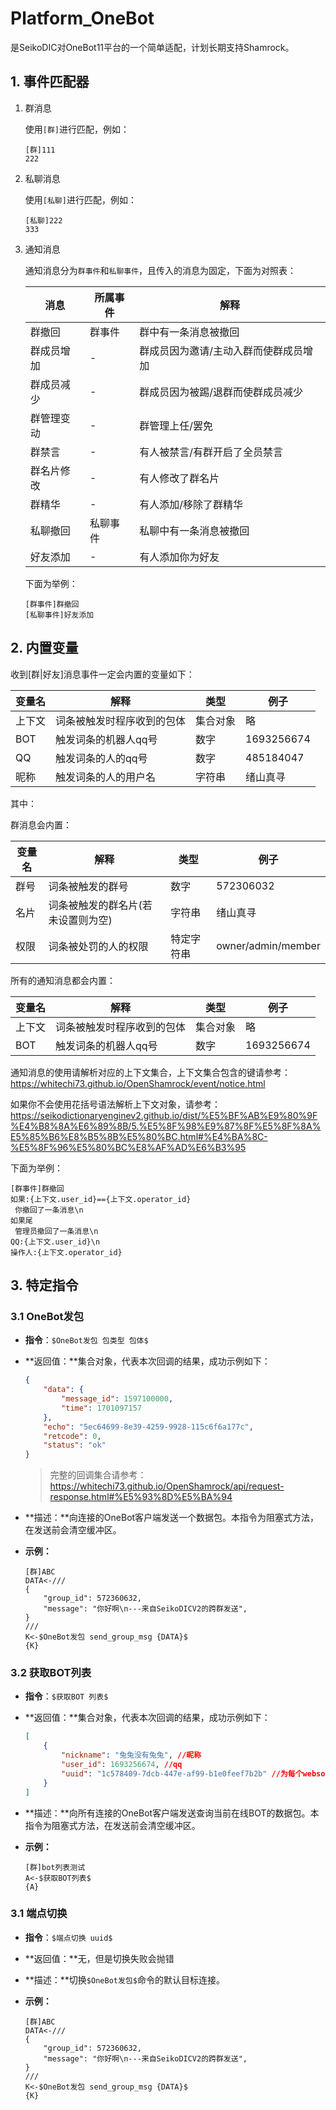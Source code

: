 # Platform_OneBot

是SeikoDIC对OneBot11平台的一个简单适配，计划长期支持Shamrock。



## 1. 事件匹配器

1. 群消息

   使用`[群]`进行匹配，例如：

   ```text
   [群]111
   222
   ```

2. 私聊消息

   使用`[私聊]`进行匹配，例如：

   ```text
   [私聊]222
   333
   ```

3. 通知消息

   通知消息分为`群事件`和`私聊事件`，且传入的消息为固定，下面为对照表：

   | 消息       | 所属事件 | 解释                                  |
   | ---------- | -------- | ------------------------------------- |
   | 群撤回     | 群事件   | 群中有一条消息被撤回                  |
   | 群成员增加 | -        | 群成员因为邀请/主动入群而使群成员增加 |
   | 群成员减少 | -        | 群成员因为被踢/退群而使群成员减少     |
   | 群管理变动 | -        | 群管理上任/罢免                       |
   | 群禁言     | -        | 有人被禁言/有群开启了全员禁言         |
   | 群名片修改 | -        | 有人修改了群名片                      |
   | 群精华     | -        | 有人添加/移除了群精华                 |
   | 私聊撤回   | 私聊事件 | 私聊中有一条消息被撤回                |
   | 好友添加   | -        | 有人添加你为好友                      |
   
   下面为举例：
   
   ```text
   [群事件]群撤回
   [私聊事件]好友添加
   ```

## 2. 内置变量

收到[群|好友]消息事件一定会内置的变量如下：

| 变量名 | 解释                       | 类型     | 例子       |
| ------ | -------------------------- | -------- | ---------- |
| 上下文 | 词条被触发时程序收到的包体 | 集合对象 | 略         |
| BOT    | 触发词条的机器人qq号       | 数字     | 1693256674 |
| QQ     | 触发词条的人的qq号         | 数字     | 485184047  |
| 昵称   | 触发词条的人的用户名       | 字符串   | 绪山真寻   |

其中：

群消息会内置：

| 变量名 | 解释                               | 类型       | 例子               |
| ------ | ---------------------------------- | ---------- | ------------------ |
| 群号   | 词条被触发的群号                   | 数字       | 572306032          |
| 名片   | 词条被触发的群名片(若未设置则为空) | 字符串     | 绪山真寻           |
| 权限   | 词条被处罚的人的权限               | 特定字符串 | owner/admin/member |

所有的通知消息都会内置：

| 变量名 | 解释                       | 类型     | 例子       |
| ------ | -------------------------- | -------- | ---------- |
| 上下文 | 词条被触发时程序收到的包体 | 集合对象 | 略         |
| BOT    | 触发词条的机器人qq号       | 数字     | 1693256674 |

通知消息的使用请解析对应的上下文集合，上下文集合包含的键请参考：https://whitechi73.github.io/OpenShamrock/event/notice.html

如果你不会使用花括号语法解析上下文对象，请参考：https://seikodictionaryenginev2.github.io/dist/%E5%BF%AB%E9%80%9F%E4%B8%8A%E6%89%8B/5.%E5%8F%98%E9%87%8F%E5%8F%8A%E5%85%B6%E8%B5%8B%E5%80%BC.html#%E4%BA%8C-%E5%8F%96%E5%80%BC%E8%AF%AD%E6%B3%95

下面为举例：

```text
[群事件]群撤回
如果:{上下文.user_id}=={上下文.operator_id}
 你撤回了一条消息\n
如果尾
 管理员撤回了一条消息\n
QQ:{上下文.user_id}\n
操作人:{上下文.operator_id}
```



## 3. 特定指令

### 3.1 OneBot发包

- **指令**：`$OneBot发包 包类型 包体$`

- **返回值：**集合对象，代表本次回调的结果，成功示例如下：

  ```json
  {
      "data": {
          "message_id": 1597100000,
          "time": 1701097157
      },
      "echo": "5ec64699-8e39-4259-9928-115c6f6a177c",
      "retcode": 0,
      "status": "ok"
  }
  
  ```

  > 完整的回调集合请参考：https://whitechi73.github.io/OpenShamrock/api/request-response.html#%E5%93%8D%E5%BA%94

- **描述：**向连接的OneBot客户端发送一个数据包。本指令为阻塞式方法，在发送前会清空缓冲区。

- **示例：**

  ```text
  [群]ABC
  DATA<-///
  {
      "group_id": 572360632,
      "message": "你好啊\n---来自SeikoDICV2的跨群发送",
  }
  ///
  K<-$OneBot发包 send_group_msg {DATA}$
  {K}
  ```

### 3.2 获取BOT列表

- **指令**：`$获取BOT 列表$`

- **返回值：**集合对象，代表本次回调的结果，成功示例如下：

  ```json
  [
      {
          "nickname": "兔兔没有兔兔", //昵称
          "user_id": 1693256674, //qq
          "uuid": "1c578409-7dcb-447e-af99-b1e0feef7b2b" //为每个websocket提供的唯一id
      }
  ]
  ```

- **描述：**向所有连接的OneBot客户端发送查询当前在线BOT的数据包。本指令为阻塞式方法，在发送前会清空缓冲区。

- **示例：**

  ```text
  [群]bot列表测试
  A<-$获取BOT列表$
  {A}
  ```

### 3.1 端点切换

- **指令**：`$端点切换 uuid$`

- **返回值：**无，但是切换失败会抛错

- **描述：**切换`$OneBot发包$`命令的默认目标连接。

- **示例：**

  ```text
  [群]ABC
  DATA<-///
  {
      "group_id": 572360632,
      "message": "你好啊\n---来自SeikoDICV2的跨群发送",
  }
  ///
  K<-$OneBot发包 send_group_msg {DATA}$
  {K}
  ```

